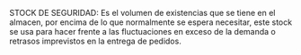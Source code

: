 STOCK DE SEGURIDAD: Es el volumen de existencias que se tiene en el almacen, por encima de lo que normalmente se espera necesitar, este stock se usa para hacer frente a las fluctuaciones en exceso de la demanda o retrasos imprevistos en la entrega de pedidos.
